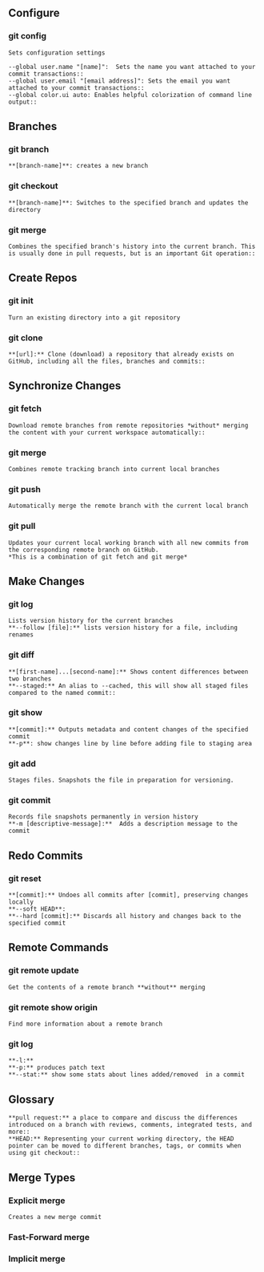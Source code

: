 ## Configure ##
### git config ###

	Sets configuration settings
 
	--global user.name "[name]":  Sets the name you want attached to your commit transactions::
	--global user.email "[email address]": Sets the email you want attached to your commit transactions::
	--global color.ui auto: Enables helpful colorization of command line output::


## Branches ##
### git branch ###
	**[branch-name]**: creates a new branch

### git checkout ###
	**[branch-name]**: Switches to the specified branch and updates the directory

### git merge ###
	Combines the specified branch's history into the current branch. This is usually done in pull requests, but is an important Git operation::


## Create Repos ##
### git init ###
	Turn an existing directory into a git repository

### git clone ###
	**[url]:** Clone (download) a repository that already exists on GitHub, including all the files, branches and commits::


## Synchronize Changes ##
### git fetch ###
	Download remote branches from remote repositories *without* merging the content with your current workspace automatically::

### git merge ###
	Combines remote tracking branch into current local branches

### git push ###
	Automatically merge the remote branch with the current local branch

### git pull ###
	Updates your current local working branch with all new commits from the corresponding remote branch on GitHub.
	*This is a combination of git fetch and git merge*


## Make Changes ##
### git log ###
	Lists version history for the current branches
	**--follow [file]:** lists version history for a file, including renames

### git diff ###
	**[first-name]...[second-name]:** Shows content differences between two branches
	**--staged:** An alias to --cached, this will show all staged files compared to the named commit::

### git show ###
	**[commit]:** Outputs metadata and content changes of the specified commit
	**-p**: show changes line by line before adding file to staging area

### git add ###
	Stages files. Snapshots the file in preparation for versioning.

### git commit ###
	Records file snapshots permanently in version history
	**-m [descriptive-message]:**  Adds a description message to the commit


## Redo Commits ##
### git reset ###
	**[commit]:** Undoes all commits after [commit], preserving changes locally
	**--soft HEAD**:
	**--hard [commit]:** Discards all history and changes back to the specified commit


## Remote Commands ##
### git remote update ###
	Get the contents of a remote branch **without** merging

### git remote show origin ###
	Find more information about a remote branch

### git log ###
	**-l:**
	**-p:** produces patch text
	**--stat:** show some stats about lines added/removed  in a commit


## Glossary ##
	**pull request:** a place to compare and discuss the differences introduced on a branch with reviews, comments, integrated tests, and more::
	**HEAD:** Representing your current working directory, the HEAD pointer can be moved to different branches, tags, or commits when using git checkout::


## Merge Types ##
### Explicit merge ###
	Creates a new merge commit

### Fast-Forward merge ###


### Implicit merge ###
